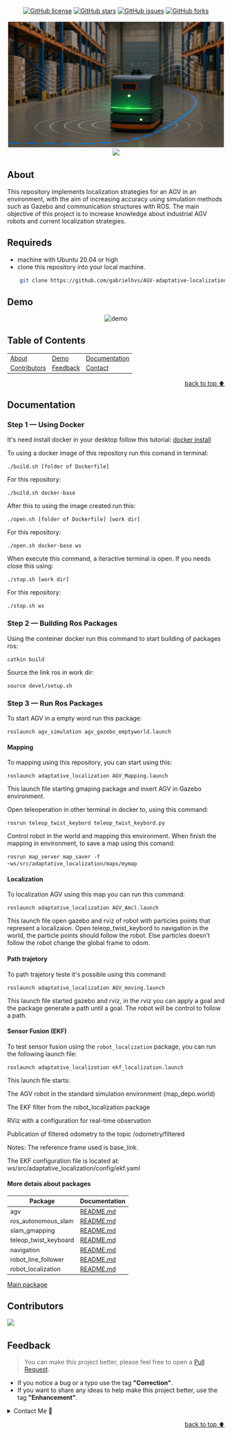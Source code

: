 <!-- Shields Section--><!-- Optional -->

<!-- 
* Insert project shields and badges through this link https://shields.io/
* 
*
-->

<div align="center">
    <a href="https://github.com/gabrielhvs/AGV-adaptative-localization/blob/main/LICENSE"><img alt="GitHub license" src="https://img.shields.io/github/license/gabrielhvs/AGV-adaptative-localization?color=ff69b4&style=for-the-badge"></a>
    <a href="https://github.com/gabrielhvs/AGV-adaptative-localization/stargazers"><img alt="GitHub stars" src="https://img.shields.io/github/stars/gabrielhvs/AGV-adaptative-localization?color=yellow&label=Project%20Stars&style=for-the-badge"></a>
    <a href="https://github.com/gabrielhvs/AGV-adaptative-localization/issues"><img alt="GitHub issues" src="https://img.shields.io/github/issues/gabrielhvs/AGV-adaptative-localization?color=brightgreen&label=issues&style=for-the-badge"></a>
    <a href="https://github.com/gabrielhvs/AGV-adaptative-localization/network"><img alt="GitHub forks" src="https://img.shields.io/github/forks/gabrielhvs/AGV-adaptative-localization?color=9cf&label=forks&style=for-the-badge"></a>
</div>
<br>


<!-- Logo Section  --><!-- Required -->

<!--
* Insert an image URL in the <img> "src" attribute bellow. (line )
* 
* Insert your github profile URL in the <a> "href" attribute bellow (line )
-->


<div align="center">
    <a href="https://github.com/gabrielhvs/AGV-adaptative-localization" target="_blank">
        <img src="image/agv_wallpaper.png?raw=true" 
        alt="Mambo Parrot" width="500" height="290">
    </a>
</div>


<!-- Project title 
* use a dynamic typing-SvG here https://readme-typing-svg.demolab.com/demo/
*
*  Instead you can type your project name after a # header
-->

<div align="center">
<img src="https://readme-typing-svg.demolab.com?font=Fira+Code&size=22&duration=4000&pause=5000&background=FFFFFF00&center=true&vCenter=true&multiline=true&width=900&lines=AGV-adaptative-localization">
</div>


## About
<!-- 
* information about the project 
* 
* keep it short and sweet
-->


This repository implements localization strategies for an AGV in an environment, with the aim of increasing accuracy using simulation methods such as Gazebo and communication structures with ROS. The main objective of this project is to increase knowledge about industrial AGV robots and current localization strategies.


## Requireds
<!-- 
* Here you may add information about how 
* 
* and why to use this project.-->

- machine with Ubuntu 20.04 or high
- clone this repository into your local machine.

```bash
    git clone https://github.com/gabrielhvs/AGV-adaptative-localization.git
```


## Demo<!-- Required -->
<!-- 
* You can add a demo here GH supports images/ GIFs/videos 
* 
* It's recommended to use GIFs as they are more dynamic
-->


<div align="center">
    <img alt="demo" src="./demo/amcl_demos.gif">
</div>

## Table of Contents<!-- Optional -->
<!-- 
* This section is optional, yet having a contents table 
* helps keeping your README readable and more professional.
* 
* If you are not familiar with HTML, no worries we all been there :) 
* Review learning resources to create anchor links. 
-->


<dev display="inline-table" vertical-align="middle">
<table align="center" vertical-align="middle">
        <tr>
            <td><a href="#about">About</a></td>        
            <td><a href="#demo">Demo</a></td>
            <td><a href="#documentation">Documentation</a></td>
        </tr>
        <tr>
            <td><a href="#contributors">Contributors</a></td>
            <td><a href="#feedback">Feedback</a></td>
            <td><a href="#contact">Contact</a></td>
        </tr>
</table>
</dev>


<p align="right"><a href="#about">back to top ⬆️</a></p>

## Documentation<!-- Optional -->
<!-- 
* You may add any documentation or Wikis here
-->

### Step 1 — Using Docker

It's need install docker in your desktop follow this tutorial: [docker install](docker-base/README.md)

To using a docker image of this repository run this comand in terminal:

```
./build.sh [folder of Dockerfile]
```

For this repository:
```
./build.sh docker-base
```

After this to using the image created run this:
```
./open.sh [folder of Dockerfile] [work dir]
```

For this repository:
```
./open.sh docker-base ws
```

When execute this command, a iteractive terminal is open. If you needs close this using:
```
./stop.sh [work dir]
```

For this repository:
```
./stop.sh ws
```

### Step 2 — Building Ros Packages

Using the conteiner docker run this command to start building of packages ros:
```
catkin build
```

Source the link ros in work dir:
```
source devel/setup.sh
```

### Step 3 — Run Ros Packages

To start AGV in a empty word run this package:
```
roslaunch agv_simulation agv_gazebo_emptyworld.launch
```

#### Mapping
To mapping using this repository, you can start using this:
```
roslaunch adaptative_localization AGV_Mapping.launch
```
This launch file starting gmaping package and insert AGV in Gazebo environment.

Open teleoperation in other terminal in docker to, using this command:
```
rosrun teleop_twist_keybord teleop_twist_keybord.py
```
Control robot in the world and mapping this environment.
When finish the mapping in environment, to save a map using this comand:

```
rosrun map_server map_saver -f ~ws/src/adaptative_localization/maps/mymap
```
#### Localization
To localization AGV using this map you can run this command:
```
roslaunch adaptative_localization AGV_Amcl.launch
```
This launch file open gazebo and rviz of robot with particles points that represent a localizaion.
Open teleop_twist_keybord to navigation in the world, the particle points should follow the robot.
Else particles doesn't follow the robot change the global frame to odom.

#### Path trajetory

To path trajetory teste it's possible using this command:
```
roslaunch adaptative_localization AGV_moving.launch
```
This launch file started gazebo and rviz, in the rviz you can apply a goal and
the package  generate a path until a goal. The robot will be control to follow a path.

#### Sensor Fusion (EKF)

To test sensor fusion using the `robot_localization` package, you can run the following launch file:

```
roslaunch adaptative_localization ekf_localization.launch
```
This launch file starts:

The AGV robot in the standard simulation environment (map_depo.world)

The EKF filter from the robot_localization package

RViz with a configuration for real-time observation

Publication of filtered odometry to the topic /odometry/filtered

Notes:
The reference frame used is base_link.

The EKF configuration file is located at:
ws/src/adaptative_localization/config/ekf.yaml

#### More detais about packages

Package | Documentation
--------|--------------
agv     | [README.md](ws/src/agv/README.md)
ros_autonomous_slam | [README.md](ws/src/mapping/ros_autonomous_slam/README.md)
slam_gmapping       | [README.md](ws/src/mapping/slam_gmapping/README.md)
teleop_twist_keyboard |[README.md](ws/src/operation/teleop_twist_keyboard/README.md)
navigation          | [README.md](ws/src/particle_filter/navigation/README.md)
robot_line_follower | [README.md](ws/src/robot_line_follower/README.md)
robot_localization |[README.md](ws/src/sensor_fusion/robot_localization/README.md)

[Main package](ws/src/adaptative_localization)

## Contributors<!-- Required -->
<!-- 
* Without contribution we wouldn't have open source. 
* 
* Generate github contributors Image here https://contrib.rocks/preview?repo=angular%2Fangular-ja
-->

<a href="https://github.com/gabrielhvs/AGV-adaptative-localization/graphs/contributors">
  <img src="https://contrib.rocks/image?repo=gabrielhvs/AGV-adaptative-localization" />
</a>

## Feedback<!-- Required -->
<!-- 
* You can add contacts information like your email and social media account 
* 
* Also it's common to add some PR guidance.
-->


> You can make this project better, please  feel free to open a [Pull Request](https://github.com/gabrielhvs/AGV-adaptative-localization/pulls).
- If you notice a bug or a typo use the tag **"Correction"**.
- If you want to share any ideas to help make this project better, use the tag **"Enhancement"**.

<details>
    <summary>Contact Me 📨</summary>

### Contact<!-- Required -->
Reach me via email: [gabbrielvasc@gmail.com](mailto:gabbrielvasc@gmail.com)
<!-- 
* add your email and contact info here
* 
* 
-->
    
</details>

<!-- - Use this html element to create a back to top button. -->
<p align="right"><a href="#about">back to top ⬆️</a></p>
